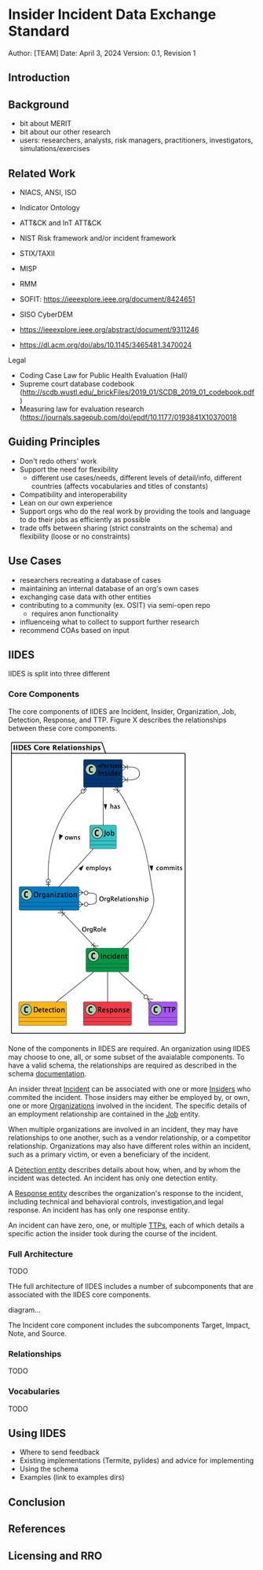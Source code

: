 # Insider Incident Data Exchange Standard
Author: [TEAM]
Date: April 3, 2024
Version: 0.1, Revision 1

## Introduction

## Background

- bit about MERIT
- bit about our other research
- users: researchers, analysts, risk managers, practitioners, investigators, simulations/exercises


## Related Work
- NIACS, ANSI, ISO
- Indicator Ontology
- ATT&CK and InT ATT&CK
- NIST Risk framework and/or incident framework
- STIX/TAXII
- MISP
- RMM
- SOFIT: https://ieeexplore.ieee.org/document/8424651
- SISO CyberDEM

- https://ieeexplore.ieee.org/abstract/document/9311246
- https://dl.acm.org/doi/abs/10.1145/3465481.3470024

Legal
- Coding Case Law for Public Health Evaluation (Hall)
- Supreme court database codebook (http://scdb.wustl.edu/_brickFiles/2019_01/SCDB_2019_01_codebook.pdf)
- Measuring law for evaluation research (https://journals.sagepub.com/doi/epdf/10.1177/0193841X10370018

## Guiding Principles

- Don't redo others' work
- Support the need for flexibility
    - different use cases/needs, different levels of detail/info, different countries (affects vocabularies and titles of constants)
- Compatibility and interoperability
- Lean on our own experience
- Support orgs who do the real work by providing the tools and language to do their jobs as efficiently as possible
- trade offs between sharing (strict constraints on the schema) and flexibility (loose or no constraints)

## Use Cases

- researchers recreating a database of cases
- maintaining an internal database of an org's own cases
- exchanging case data with other entities
- contributing to a community (ex. OSIT) via semi-open repo
    - requires anon functionality
- influenceing what to collect to support further research 
- recommend COAs based on input

## IIDES

IIDES is split into three different 

### Core Components

The core components of IIDES are Incident, Insider, Organization, Job, Detection, Response, and TTP. Figure X describes the relationships between these core components. 

![IIDES Core Diagram](../UML/out/IIDES_Core.png "IIDES Core")

None of the components in IIDES are required. An organization using IIDES may choose to one, all, or some subset of the avaialable components. To have a valid schema, the relationships are required as described in the schema [documentation](../).

An insider threat [Incident](objects/incident.md) can be associated with one or more [Insiders](objects/insider.md) who commited the incident. Those insiders may either be employed by, or own, one or more [Organizations](objects/organization.md) involved in the incident. The specific details of an employment relationship are contained in the [Job](objects/job.md) entity.

When multiple organizations are involved in an incident, they may have relationships to one another, such as a vendor relationship, or a competitor relationship. Organizations may also have different roles within an incident, such as a primary victim, or even a beneficiary of the incident.

A [Detection entity](objects/detection.md) describes details about how, when, and by whom the incident was detected. An incident has only one detection entity.

A [Response entity](objects/response.md) describes the organization's response to the incident, including technical and behavioral controls, investigation,and legal response. An incident has has only one response entity. 

An incident can have zero, one, or multiple [TTPs](objects/attackTTP.md), each of which details a specific action the insider took during the course of the incident.

### Full Architecture

TODO

THe full architecture of IIDES includes a number of subcomponents that are associated with the IIDES core components.

diagram...

The Incident core component includes the subcomponents Target, Impact, Note, and Source.

### Relationships

TODO

### Vocabularies

TODO

## Using IIDES
- Where to send feedback
- Existing implementations (Termite, pyIides) and advice for implementing
- Using the schema
- Examples (link to examples dirs)

## Conclusion

## References

## Licensing and RRO


